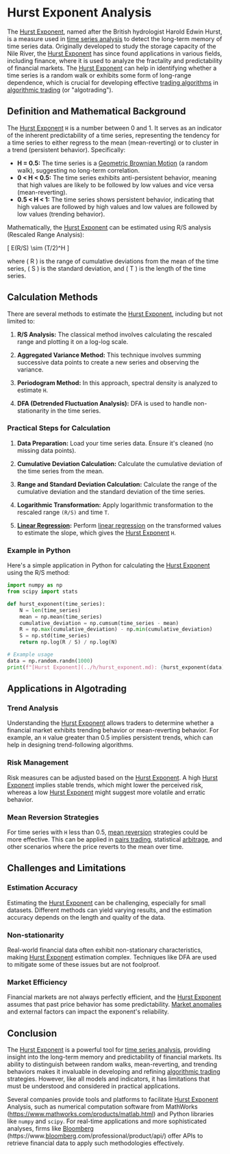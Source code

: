 # Hurst Exponent Analysis

The [Hurst Exponent](../h/hurst_exponent.md), named after the British hydrologist Harold Edwin Hurst, is a measure used in [time series analysis](../t/time_series_analysis.md) to detect the long-term memory of time series data. Originally developed to study the storage capacity of the Nile River, the [Hurst Exponent](../h/hurst_exponent.md) has since found applications in various fields, including finance, where it is used to analyze the fractality and predictability of financial markets. The [Hurst Exponent](../h/hurst_exponent.md) can help in identifying whether a time series is a random walk or exhibits some form of long-range dependence, which is crucial for developing effective [trading algorithms](../t/trading_algorithms.md) in [algorithmic trading](../a/algorithmic_trading.md) (or "algotrading").

## Definition and Mathematical Background

The [Hurst Exponent](../h/hurst_exponent.md) `H` is a number between 0 and 1. It serves as an indicator of the inherent predictability of a time series, representing the tendency for a time series to either regress to the mean (mean-reverting) or to cluster in a trend (persistent behavior). Specifically:

- **H = 0.5:** The time series is a [Geometric Brownian Motion](../g/geometric_brownian_motion.md) (a random walk), suggesting no long-term correlation.
- **0 < H < 0.5:** The time series exhibits anti-persistent behavior, meaning that high values are likely to be followed by low values and vice versa (mean-reverting).
- **0.5 < H < 1:** The time series shows persistent behavior, indicating that high values are followed by high values and low values are followed by low values (trending behavior).

Mathematically, the [Hurst Exponent](../h/hurst_exponent.md) can be estimated using R/S analysis (Rescaled Range Analysis):

\[ E(R/S) \sim (T/2)^H \]

where \( R \) is the range of cumulative deviations from the mean of the time series, \( S \) is the standard deviation, and \( T \) is the length of the time series.

## Calculation Methods

There are several methods to estimate the [Hurst Exponent](../h/hurst_exponent.md), including but not limited to:

1. **R/S Analysis:**
    The classical method involves calculating the rescaled range and plotting it on a log-log scale.

2. **Aggregated Variance Method:**
    This technique involves summing successive data points to create a new series and observing the variance.

3. **Periodogram Method:**
    In this approach, spectral density is analyzed to estimate `H`.

4. **DFA (Detrended Fluctuation Analysis):**
    DFA is used to handle non-stationarity in the time series.

### Practical Steps for Calculation

1. **Data Preparation:**
    Load your time series data. Ensure it's cleaned (no missing data points).

2. **Cumulative Deviation Calculation:**
    Calculate the cumulative deviation of the time series from the mean.

3. **Range and Standard Deviation Calculation:**
    Calculate the range of the cumulative deviation and the standard deviation of the time series.

4. **Logarithmic Transformation:**
    Apply logarithmic transformation to the rescaled range `(R/S)` and time `T`.

5. **[Linear Regression](../l/linear_regression.md):**
    Perform [linear regression](../l/linear_regression.md) on the transformed values to estimate the slope, which gives the [Hurst Exponent](../h/hurst_exponent.md) `H`.

### Example in Python

Here's a simple application in Python for calculating the [Hurst Exponent](../h/hurst_exponent.md) using the R/S method:

```python
import numpy as np
from scipy import stats

def hurst_exponent(time_series):
    N = len(time_series)
    mean = np.mean(time_series)
    cumulative_deviation = np.cumsum(time_series - mean)
    R = np.max(cumulative_deviation) - np.min(cumulative_deviation)
    S = np.std(time_series)
    return np.log(R / S) / np.log(N)

# Example usage
data = np.random.randn(1000)
print(f"[Hurst Exponent](../h/hurst_exponent.md): {hurst_exponent(data)}")
```

## Applications in Algotrading

### Trend Analysis
Understanding the [Hurst Exponent](../h/hurst_exponent.md) allows traders to determine whether a financial market exhibits trending behavior or mean-reverting behavior. For example, an `H` value greater than 0.5 implies persistent trends, which can help in designing trend-following algorithms.

### Risk Management
Risk measures can be adjusted based on the [Hurst Exponent](../h/hurst_exponent.md). A high [Hurst Exponent](../h/hurst_exponent.md) implies stable trends, which might lower the perceived risk, whereas a low [Hurst Exponent](../h/hurst_exponent.md) might suggest more volatile and erratic behavior.

### Mean Reversion Strategies
For time series with `H` less than 0.5, [mean reversion](../m/mean_reversion.md) strategies could be more effective. This can be applied in [pairs trading](../p/pairs_trading.md), statistical [arbitrage](../a/arbitrage.md), and other scenarios where the price reverts to the mean over time.

## Challenges and Limitations

### Estimation Accuracy
Estimating the [Hurst Exponent](../h/hurst_exponent.md) can be challenging, especially for small datasets. Different methods can yield varying results, and the estimation accuracy depends on the length and quality of the data.

### Non-stationarity
Real-world financial data often exhibit non-stationary characteristics, making [Hurst Exponent](../h/hurst_exponent.md) estimation complex. Techniques like DFA are used to mitigate some of these issues but are not foolproof.

### Market Efficiency
Financial markets are not always perfectly efficient, and the [Hurst Exponent](../h/hurst_exponent.md) assumes that past price behavior has some predictability. [Market anomalies](../m/market_anomalies.md) and external factors can impact the exponent's reliability.

## Conclusion

The [Hurst Exponent](../h/hurst_exponent.md) is a powerful tool for [time series analysis](../t/time_series_analysis.md), providing insight into the long-term memory and predictability of financial markets. Its ability to distinguish between random walks, mean-reverting, and trending behaviors makes it invaluable in developing and refining [algorithmic trading](../a/algorithmic_trading.md) strategies. However, like all models and indicators, it has limitations that must be understood and considered in practical applications.

Several companies provide tools and platforms to facilitate [Hurst Exponent](../h/hurst_exponent.md) Analysis, such as numerical computation software from MathWorks (https://www.mathworks.com/products/matlab.html) and Python libraries like `numpy` and `scipy`. For real-time applications and more sophisticated analyses, firms like [Bloomberg](../b/bloomberg.md) (https://www.[bloomberg](../b/bloomberg.md).com/professional/product/api/) offer APIs to retrieve financial data to apply such methodologies effectively.
